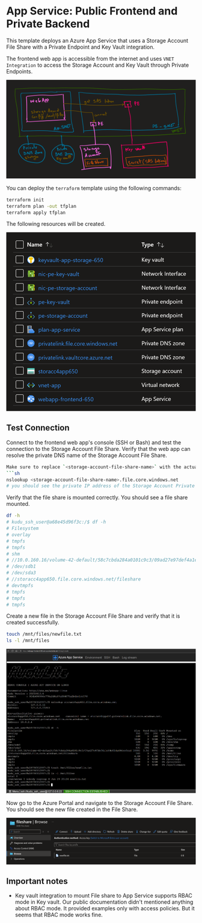 # App Service: Public Frontend and Private Backend

This template deploys an Azure App Service that uses a Storage Account File Share with a Private Endpoint and Key Vault integration.

The frontend web app is accessible from the internet and uses `VNET Integration` to access the Storage Account and Key Vault through Private Endpoints.

![](images/architecture.png)

You can deploy the `terraform` template using the following commands:

```sh
terraform init
terraform plan -out tfplan
terraform apply tfplan
```

The following resources will be created.

![](images/resources.png)

## Test Connection

Connect to the frontend web app's console (SSH or Bash) and test the connection to the Storage Account File Share.
Verify that the web app can resolve the private DNS name of the Storage Account File Share.

```sh
Make sure to replace `<storage-account-file-share-name>` with the actual name of your Storage Account File Share.
```sh
nslookup <storage-account-file-share-name>.file.core.windows.net
# you should see the private IP address of the Storage Account Private Endpoint
```

Verify that the file share is mounted correctly. You should see a file share mounted.

```sh
df -h
# kudu_ssh_user@a68e45d96f3c:/$ df -h
# Filesystem                                                                             Size  Used Avail Use% Mounted on
# overlay                                                                                 35G   15G   20G  44% /
# tmpfs                                                                                   64M     0   64M   0% /dev
# tmpfs                                                                                  926M     0  926M   0% /sys/fs/cgroup
# shm                                                                                     62M     0   62M   0% /dev/shm
# //10.0.160.16/volume-42-default/58c7cbda284a0101c9c3/09ad27e97def4a1e84c014a494eefead 1000G  3.5G  997G   1% /home
# /dev/sdb1                                                                               35G   15G   20G  44% /temp
# /dev/sda3                                                                               63G   19G   42G  31% /appsvctmp
# //storacc4app650.file.core.windows.net/fileshare                                        10G     0   10G   0% /mnt/files
# devtmpfs                                                                               4.0M     0  4.0M   0% /dev/tty
# tmpfs                                                                                  926M     0  926M   0% /proc/acpi
# tmpfs                                                                                  926M     0  926M   0% /proc/scsi
# tmpfs                                                                                  926M     0  926M   0% /sys/firmware
```

Create a new file in the Storage Account File Share and verify that it is created successfully.

```sh
touch /mnt/files/newfile.txt
ls -l /mnt/files
```

![](images/resolve-dns-and-create-file.png)

Now go to the Azure Portal and navigate to the Storage Account File Share. You should see the new file created in the File Share.

![](images/fileshare-created-file.png)

## Important notes

* Key vault integration to mount File share to App Service supports RBAC mode in Key vault. Our public documentation didn't mentioned anything about RBAC mode. It provided examples only with access policies. But it seems that RBAC mode works fine.
